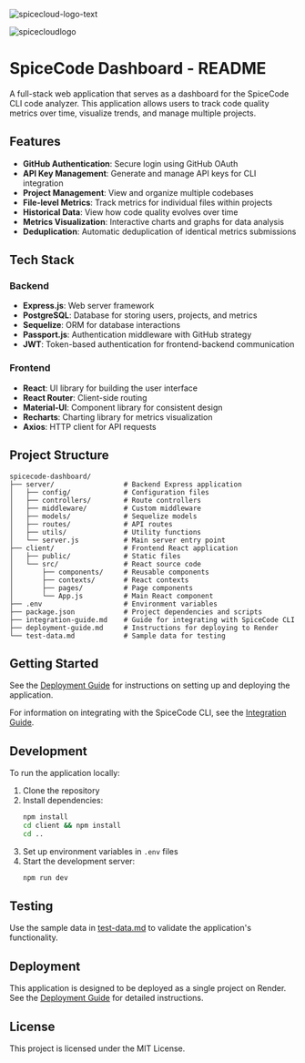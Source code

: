 ![spicecloud-logo-text](https://github.com/user-attachments/assets/e90df7cf-587f-4533-af28-661ca40f3b94)

![spicecloudlogo](https://github.com/user-attachments/assets/c935c082-1f44-4b2c-adf3-d6cef059d1e5)


# SpiceCode Dashboard - README

A full-stack web application that serves as a dashboard for the SpiceCode CLI code analyzer. This application allows users to track code quality metrics over time, visualize trends, and manage multiple projects.

## Features

- **GitHub Authentication**: Secure login using GitHub OAuth
- **API Key Management**: Generate and manage API keys for CLI integration
- **Project Management**: View and organize multiple codebases
- **File-level Metrics**: Track metrics for individual files within projects
- **Historical Data**: View how code quality evolves over time
- **Metrics Visualization**: Interactive charts and graphs for data analysis
- **Deduplication**: Automatic deduplication of identical metrics submissions

## Tech Stack

### Backend
- **Express.js**: Web server framework
- **PostgreSQL**: Database for storing users, projects, and metrics
- **Sequelize**: ORM for database interactions
- **Passport.js**: Authentication middleware with GitHub strategy
- **JWT**: Token-based authentication for frontend-backend communication

### Frontend
- **React**: UI library for building the user interface
- **React Router**: Client-side routing
- **Material-UI**: Component library for consistent design
- **Recharts**: Charting library for metrics visualization
- **Axios**: HTTP client for API requests

## Project Structure

```
spicecode-dashboard/
├── server/                 # Backend Express application
│   ├── config/             # Configuration files
│   ├── controllers/        # Route controllers
│   ├── middleware/         # Custom middleware
│   ├── models/             # Sequelize models
│   ├── routes/             # API routes
│   ├── utils/              # Utility functions
│   └── server.js           # Main server entry point
├── client/                 # Frontend React application
│   ├── public/             # Static files
│   └── src/                # React source code
│       ├── components/     # Reusable components
│       ├── contexts/       # React contexts
│       ├── pages/          # Page components
│       └── App.js          # Main React component
├── .env                    # Environment variables
├── package.json            # Project dependencies and scripts
├── integration-guide.md    # Guide for integrating with SpiceCode CLI
├── deployment-guide.md     # Instructions for deploying to Render
└── test-data.md            # Sample data for testing
```

## Getting Started

See the [Deployment Guide](./deployment-guide.md) for instructions on setting up and deploying the application.

For information on integrating with the SpiceCode CLI, see the [Integration Guide](./integration-guide.md).

## Development

To run the application locally:

1. Clone the repository
2. Install dependencies:
   ```bash
   npm install
   cd client && npm install
   cd ..
   ```
3. Set up environment variables in `.env` files
4. Start the development server:
   ```bash
   npm run dev
   ```

## Testing

Use the sample data in [test-data.md](./test-data.md) to validate the application's functionality.

## Deployment

This application is designed to be deployed as a single project on Render. See the [Deployment Guide](./deployment-guide.md) for detailed instructions.

## License

This project is licensed under the MIT License.
